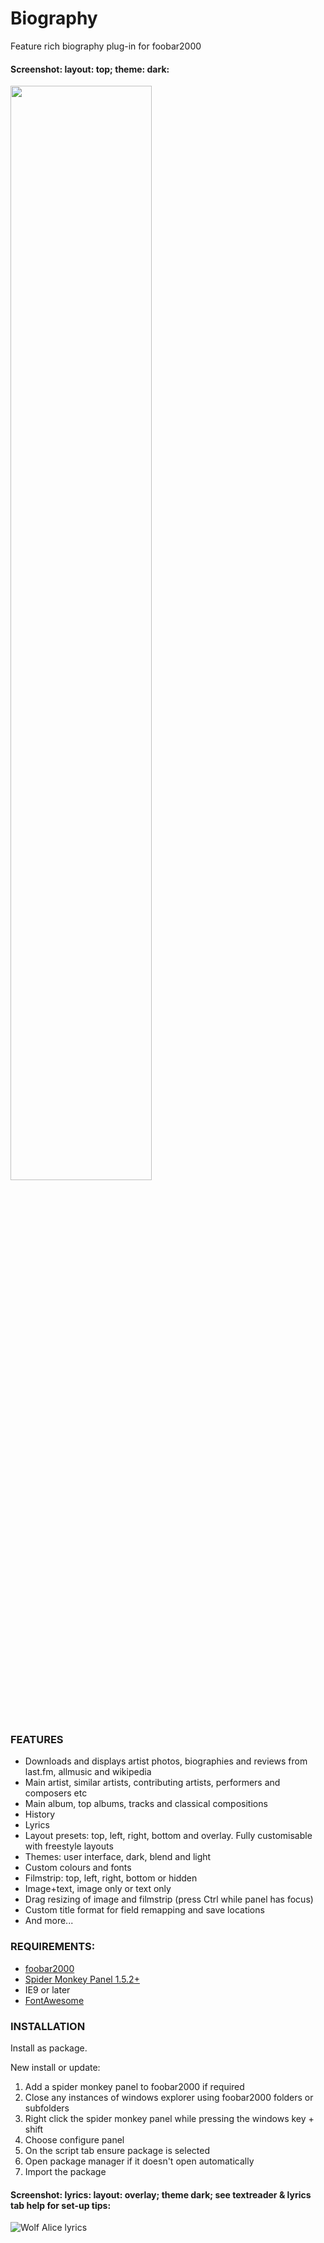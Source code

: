 # Biography

<!-- <img src= "https://img.shields.io/github/v/release/Wil-b/Biography?include_prereleases">[![CodeFactor](https://www.codefactor.io/repository/github/wil-b/smp-scripts/badge?s=e31aef34da666a7f881d60c035843654ee451e7d)](https://www.codefactor.io/repository/github/wil-b/smp-scripts) -->

 Feature rich biography plug-in for foobar2000
 
 #### Screenshot: layout: top; theme: dark:
 <img src="https://user-images.githubusercontent.com/35600752/155892284-bfc3231f-f615-403a-aab9-096073355bd9.png" width=67%>

### FEATURES
- Downloads and displays artist photos, biographies and reviews from last.fm, allmusic and wikipedia
- Main artist, similar artists, contributing artists, performers and composers etc
- Main album, top albums, tracks and classical compositions
- History
- Lyrics
- Layout presets: top, left, right, bottom and overlay. Fully customisable with freestyle layouts
- Themes: user interface, dark, blend and light
- Custom colours and fonts
- Filmstrip: top, left, right, bottom or hidden
- Image+text, image only or text only
- Drag resizing of image and filmstrip (press Ctrl while panel has focus)
- Custom title format for field remapping and save locations
- And more...

### REQUIREMENTS:
- [foobar2000](https://www.foobar2000.org)
- [Spider Monkey Panel 1.5.2+](https://www.foobar2000.org/components)
- IE9 or later
- [FontAwesome](https://github.com/FortAwesome/Font-Awesome/blob/fa-4/fonts/fontawesome-webfont.ttf?raw=true)

### INSTALLATION
Install as package.

New install or update:
1) Add a spider monkey panel to foobar2000 if required
2) Close any instances of windows explorer using foobar2000 folders or subfolders
3) Right click the spider monkey panel while pressing the windows key + shift
4) Choose configure panel
5) On the script tab ensure package is selected
6) Open package manager if it doesn't open automatically
7) Import the package

#### Screenshot: lyrics: layout: overlay; theme dark; see textreader & lyrics tab help for set-up tips:
![Wolf Alice lyrics](https://user-images.githubusercontent.com/35600752/155892617-06bcf059-bfd9-43dd-bc61-8a06e2da81df.png)
